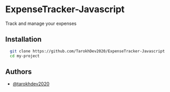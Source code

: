 # ExpenseTracker-Javascript

Track and manage your expenses

## Installation

```bash
  git clone https://github.com/TarokhDev2020/ExpenseTracker-Javascript.git
  cd my-project
```

## Authors

- [@tarokhdev2020](https://www.github.com/TarokhDev2020)
